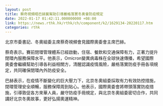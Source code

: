 ```yaml
---
layout: post
title: 蔡奇視頻晤巴赫冀幫助引導嚴格落實冬奧會防疫規定
date: 2022-01-17 01:42:11.000000000 +08:00
link: https://news.rthk.hk/rthk/ch/component/k2/1629134-20220117.htm
categories: rthk
---
```


北京市委書記、冬奧組委主席蔡奇視頻會見國際奧委會主席巴赫。

蔡奇表示。賽前閉環管理體系已經啟動，住宿、餐飲和交通保障有力，正著力提升閉環內服務保障水平。他表示，Omicron變異病毒株在全球快速傳播，希望國際奧委會繼續幫助引導各利益相關方，清醒認識疫情風險，嚴格落實防疫手冊各項規定，共同確保閉環內外防疫安全。

巴赫表示，在疫情不斷變化的巨大壓力下，北京冬奧組委採取有力有效防控措施，閉環管理安全順暢，服務保障周到貼心。他表示，國際奧委會將帶頭落實防疫措施，引導敦促各方來華人員，嚴守防疫手冊規定，與北京冬奧組委密切合作，共同講好北京冬奧故事，更好弘揚奧運精神。
